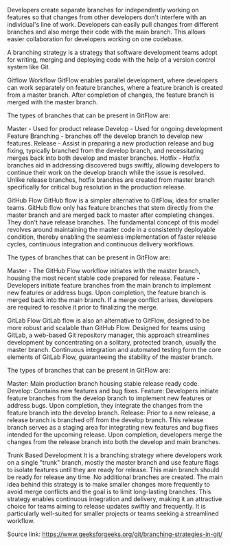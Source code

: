 Developers create separate branches for independently working on features so that changes from other developers don't interfere with an individual's line of work. Developers can easily pull changes from different branches and also merge their code with the main branch. This allows easier collaboration for developers working on one codebase.

A branching strategy is a strategy that software development teams adopt for writing, merging and deploying code with the help of a version control system like Git.

Gitflow Workflow
GitFlow enables parallel development, where developers can work separately on feature branches, where a feature branch is created from a master branch. After completion of changes, the feature branch is merged with the master branch.

The types of branches that can be present in GitFlow are:

Master - Used for product release
Develop - Used for ongoing development
Feature Branching - branches off the develop branch to develop new features.
Release - Assist in preparing a new production release and bug fixing, typically branched from the develop branch, and necessitating merges back into both develop and master branches.
Hotfix - Hotfix branches aid in addressing discovered bugs swiftly, allowing developers to continue their work on the develop branch while the issue is resolved. Unlike release branches, hotfix branches are created from master branch specifically for critical bug resolution in the production release.

GitHub Flow
GitHub flow is a simpler alternative to GitFlow, idea for smaller teams. GitHub flow only has feature branches that stem directly from the master branch and are merged back to master after completing changes. They don't have release branches. The fundamental concept of this model revolves around maintaining the master code in a consistently deployable condition, thereby enabling the seamless implementation of faster release cycles, continuous integration and continuous delivery workflows.

The types of branches that can be present in GitFlow are:

Master - The GitHub Flow workflow initiates with the master branch, housing the most recent stable code prepared for release.
Feature - Developers initiate feature branches from the main branch to implement new features or address bugs. Upon completion, the feature branch is merged back into the main branch. If a merge conflict arises, developers are required to resolve it prior to finalizing the merge.

GitLab Flow
GitLab flow is also an alternative to GitFlow, designed to be more robust and scalable than GitHub Flow. Designed for teams using GitLab, a web-based Git repository manager, this approach streamlines development by concentrating on a solitary, protected branch, usually the master branch. Continuous integration and automated testing form the core elements of GitLab Flow, guaranteeing the stability of the master branch.

The types of branches that can be present in GitFlow are:

Master: Main production branch housing stable release ready code.
Develop: Contains new features and bug fixes.
Feature: Developers initiate feature branches from the develop branch to implement new features or address bugs. Upon completion, they integrate the changes from the feature branch into the develop branch.
Release: Prior to a new release, a release branch is branched off from the develop branch. This release branch serves as a staging area for integrating new features and bug fixes intended for the upcoming release. Upon completion, developers merge the changes from the release branch into both the develop and main branches.


Trunk Based Development
It is a branching strategy where developers work on a single "trunk" branch, mostly the master branch and use feature flags to isolate features until they are ready for release. This main branch should be ready for release any time. No additional branches are created. The main idea behind this strategy is to make smaller changes more frequently to avoid merge conflicts and the goal is to limit long-lasting branches. This strategy enables continuous integration and delivery, making it an attractive choice for teams aiming to release updates swiftly and frequently. It is particularly well-suited for smaller projects or teams seeking a streamlined workflow.

Source link: https://www.geeksforgeeks.org/git/branching-strategies-in-git/